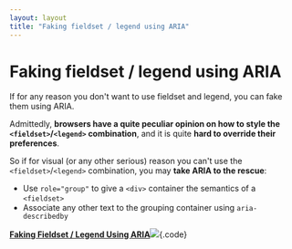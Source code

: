 ```yaml
---
layout: layout
title: "Faking fieldset / legend using ARIA"
---
```


# Faking fieldset / legend using ARIA

If for any reason you don't want to use fieldset and legend, you can fake them using ARIA.

Admittedly, **browsers have a quite peculiar opinion on how to style the `<fieldset>`/`<legend>` combination**, and it is quite **hard to override their preferences**.

So if for visual (or any other serious) reason you can't use the `<fieldset>`/`<legend>` combination, you may **take ARIA to the rescue**:

- Use `role="group"` to give a `<div>` container the semantics of a `<fieldset>`
- Associate any other text to the grouping container using `aria-describedby`

[**Faking Fieldset / Legend Using ARIA**![](https://s3-us-west-2.amazonaws.com/i.cdpn.io/1279260.gxNyGp.small.85b0d421-58a1-4e23-90fc-8845a45a3918.png)](https://codepen.io/accessibility-developer-guide/pen/gxNyGp){.code}